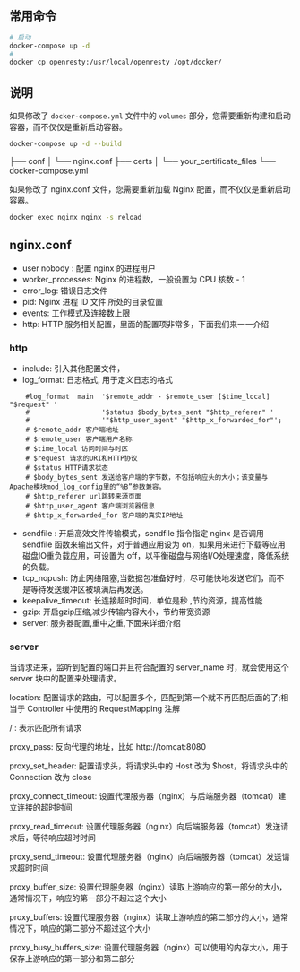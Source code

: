 ## 常用命令

```bash
# 启动
docker-compose up -d
# 
docker cp openresty:/usr/local/openresty /opt/docker/
```

## 说明

如果修改了 `docker-compose.yml` 文件中的 `volumes` 部分，您需要重新构建和启动容器，而不仅仅是重新启动容器。

```bash
docker-compose up -d --build
```

├── conf
│ └── nginx.conf
├── certs
│ └── your_certificate_files
└── docker-compose.yml


如果修改了 nginx.conf 文件，您需要重新加载 Nginx 配置，而不仅仅是重新启动容器。

```bash
docker exec nginx nginx -s reload
```


## nginx.conf

* user nobody : 配置 nginx 的进程用户
* worker_processes: Nginx 的进程数，一般设置为 CPU 核数 - 1
* error_log: 错误日志文件
* pid: Nginx 进程 ID 文件 所处的目录位置
* events: 工作模式及连接数上限
* http: HTTP 服务相关配置，里面的配置项非常多，下面我们来一一介绍

### http

* include: 引入其他配置文件，
* log_format: 日志格式, 用于定义日志的格式

```text
    #log_format  main  '$remote_addr - $remote_user [$time_local] "$request" '
    #                  '$status $body_bytes_sent "$http_referer" '
    #                  '"$http_user_agent" "$http_x_forwarded_for"';
    # $remote_addr 客户端地址
    # $remote_user 客户端用户名称
    # $time_local 访问时间与时区
    # $request 请求的URI和HTTP协议
    # $status HTTP请求状态
    # $body_bytes_sent 发送给客户端的字节数，不包括响应头的大小；该变量与Apache模块mod_log_config里的“%B”参数兼容。
    # $http_referer url跳转来源页面
    # $http_user_agent 客户端浏览器信息
    # $http_x_forwarded_for 客户端的真实IP地址
```

* sendfile : 开启高效文件传输模式，sendfile 指令指定 nginx 是否调用 sendfile 函数来输出文件，对于普通应用设为
  on，如果用来进行下载等应用磁盘IO重负载应用，可设置为 off，以平衡磁盘与网络I/O处理速度，降低系统的负载。
* tcp_nopush: 防止网络阻塞,当数据包准备好时，尽可能快地发送它们，而不是等待发送缓冲区被填满后再发送。
* keepalive_timeout: 长连接超时时间，单位是秒 ,节约资源，提高性能
* gzip: 开启gzip压缩,减少传输内容大小，节约带宽资源
* server: 服务器配置,重中之重,下面来详细介绍

### server
当请求进来，监听到配置的端口并且符合配置的 server_name 时，就会使用这个 server 块中的配置来处理请求。

location: 配置请求的路由，可以配置多个，匹配到第一个就不再匹配后面的了;相当于 Controller 中使用的 RequestMapping 注解

/ : 表示匹配所有请求

proxy_pass: 反向代理的地址，比如 http://tomcat:8080

proxy_set_header: 配置请求头，将请求头中的 Host 改为 $host，将请求头中的 Connection 改为 close

proxy_connect_timeout: 设置代理服务器（nginx）与后端服务器（tomcat）建立连接的超时时间

proxy_read_timeout: 设置代理服务器（nginx）向后端服务器（tomcat）发送请求后，等待响应超时时间

proxy_send_timeout: 设置代理服务器（nginx）向后端服务器（tomcat）发送请求超时时间

proxy_buffer_size: 设置代理服务器（nginx）读取上游响应的第一部分的大小，通常情况下，响应的第一部分不超过这个大小

proxy_buffers: 设置代理服务器（nginx）读取上游响应的第二部分的大小，通常情况下，响应的第二部分不超过这个大小

proxy_busy_buffers_size: 设置代理服务器（nginx）可以使用的内存大小，用于保存上游响应的第一部分和第二部分


